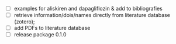 
- [ ] examples for aliskiren and dapagliflozin & add to bibliografies
- [ ] retrieve information/dois/names directly from literature database (zotero);
- [ ] add PDFs to literature database
- [ ] release package 0.1.0
